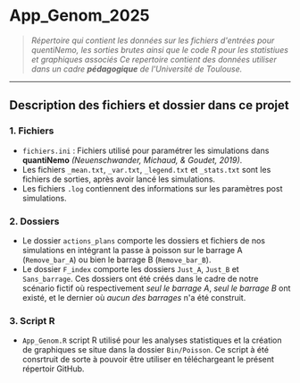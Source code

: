 # App_Genom_2025
> *Répertoire qui contient les données sur les fichiers d'entrées pour quentiNemo, les sorties brutes ainsi que le code R pour les statistiues et graphiques associés*
> *Ce repertoire contient des données utiliser dans un cadre **pédagogique** de l'Université de Toulouse.*

---

## Description  des fichiers et dossier dans ce projet


### 1. Fichiers
- `fichiers.ini` : Fichiers utilisé pour paramétrer les simulations dans **quantiNemo** _(Neuenschwander, Michaud, & Goudet, 2019)_. 
- Les fichiers `_mean.txt`, `_var.txt`, `_legend.txt` et `_stats.txt` sont les fichiers de sorties, après avoir lancé les simulations.
- Les fichiers `.log` contiennent des informations sur les paramètres post simulations.

### 2. Dossiers
 - Le dossier `actions_plans` comporte les dossiers et fichiers de nos simulations en intégrant la passe à poisson sur le barrage A (`Remove_bar_A`) ou bien le barrage B (`Remove_bar_B`).
 - Le dossier `F_index` comporte les dossiers `Just_A`, `Just_B` et `Sans_barrage`. Ces dossiers ont été créés dans le cadre de notre scénario fictif où respectivement _seul le barrage A_, _seul le barrage B_ ont existé, et le dernier où _aucun des barrages_ n'a été construit. 

### 3. Script R 
- `App_Genom.R` script R utilisé pour les analyses statistiques et la création de graphiques se situe dans la dossier `Bin/Poisson`. Ce script à été consrtruit de sorte à pouvoir être utiliser en téléchargeant le présent répertoir GitHub.

